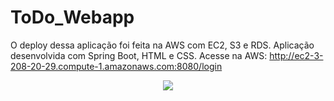 # ToDo_Webapp
O deploy dessa aplicação foi feita na AWS com EC2, S3 e RDS. Aplicação desenvolvida com Spring Boot, HTML e CSS.
Acesse na AWS: http://ec2-3-208-20-29.compute-1.amazonaws.com:8080/login

<div align="center">
  <img heigth="500" width"250" src="https://user-images.githubusercontent.com/88911545/175469869-caee5025-ee97-4ac3-83ed-cf98e8c5cb08.png"/> 
</div>
